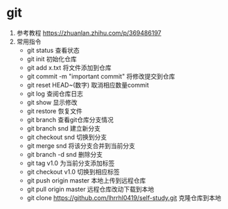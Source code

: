 # git  
1. 参考教程 https://zhuanlan.zhihu.com/p/369486197
2. 常用指令
   * git status 查看状态
   * git init 初始化仓库
   * git add x.txt 将文件添加到仓库
   * git commit -m "important commit" 将修改提交到仓库
   * git reset HEAD~(数字) 取消相应数量commit
   * git log 查阅仓库日志
   * git show 显示修改
   * git restore 恢复文件
   * git branch 查看git仓库分支情况
   * git branch snd 建立新分支
   * git checkout snd 切换到分支
   * git merge snd 将该分支合并到当前分支
   * git branch -d snd 删除分支
   * git tag v1.0 为当前分支添加标签
   * git checkout v1.0 切换到相应标签
   * git push origin master 本地上传到远程仓库
   * git pull origin master 远程仓库改动下载到本地
   * git clone https://github.com/lhrrhl0419/self-study.git 克隆仓库到本地